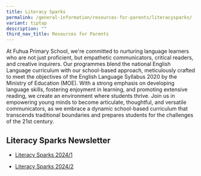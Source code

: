 ```yaml
---
title: Literacy Sparks
permalink: /general-information/resources-for-parents/literacysparks/
variant: tiptap
description: ""
third_nav_title: Resources for Parents
---
```

<p>At Fuhua Primary School, we're committed to nurturing language learners
who are not just proficient, but empathetic communicators, critical readers,
and creative inquirers. Our programmes blend the national English Language
curriculum with our school-based approach, meticulously crafted to meet
the objectives of the English Language Syllabus 2020 by the Ministry of
Education (MOE). With a strong emphasis on developing language skills,
fostering enjoyment in learning, and promoting extensive reading, we create
an environment where students thrive. Join us in empowering young minds
to become articulate, thoughtful, and versatile communicators, as we embrace
a dynamic school-based curriculum that transcends traditional boundaries
and prepares students for the challenges of the 21st century.</p>
<p></p>
<h2>Literacy Sparks Newsletter</h2>
<ul data-tight="true" class="tight">
<li>
<p><a href="/files/Resource for Parents/Literacy_Sparks_latest.pdf" rel="noopener noreferrer nofollow" target="_blank">Literacy Sparks 2024/1</a>
</p>
</li>
<li>
<p><a href="https://drive.google.com/file/d/1wAj4KWI1x0bAGYE5vk6oX0QLDfCy091R/view?usp=sharing" rel="noopener noreferrer nofollow" target="_blank">Literacy Sparks 2024/2</a>
</p>
</li>
</ul>
<h2></h2>
<p></p>